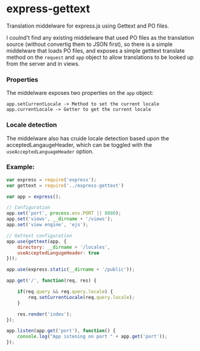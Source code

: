express-gettext
===============

Translation middelware for express.js using Gettext and PO files. 

I coulnd't find any existing middelware that used PO files as the translation source (without convertig them to JSON first), so there is a simple middelware that loads PO files, and exposes a simple getttext translate method on the ``request`` and ``app`` object to allow translations to be looked up from the server and in views.

### Properties
The middelware exposes two properties on the ``app`` object:
```
app.setCurrentLocale -> Method to set the current locale 
app.currentLocale -> Getter to get the current locale
```

### Locale detection
The middelware also has cruide locale detection based upon the acceptedLangaugeHeader, which can be toggled with the ```useAcceptedLanguageHeader``` option.

### Example:

```javascript
var express = require('express');
var gettext = require('../express-gettext')

var app = express();

// Configuration
app.set('port', process.env.PORT || 8080);
app.set('views', __dirname + '/views');
app.set('view engine', 'ejs');

// Gettext configuration
app.use(gettext(app, {
    directory: __dirname + '/locales',
    useAcceptedLangugeHeader: true
}));

app.use(express.static(__dirname + '/public'));

app.get('/', function(req, res) {

    if(req.query && req.query.locale) {
        req.setCurrentLocale(req.query.locale);
    }

    res.render('index');
});

app.listen(app.get('port'), function() {
    console.log("App istening on port " + app.get('port'));
});
```
